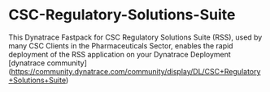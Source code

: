 # CSC-Regulatory-Solutions-Suite
This Dynatrace Fastpack for CSC Regulatory Solutions Suite (RSS), used by many CSC Clients in the Pharmaceuticals Sector, enables the rapid deployment of the RSS application on your Dynatrace Deployment
[dynatrace community]
(https://community.dynatrace.com/community/display/DL/CSC+Regulatory+Solutions+Suite)
